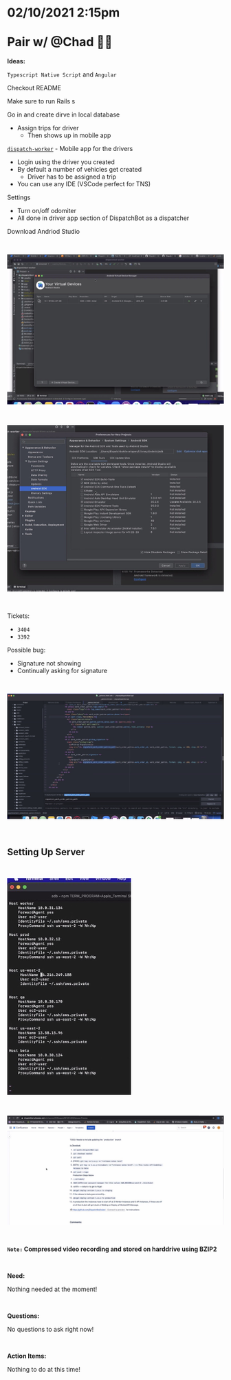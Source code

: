 # **02/10/2021 2:15pm <br> <br> Pair w/ @Chad 👨‍💻**

**Ideas:**

`Typescript Native Script` and `Angular`

Checkout README

Make sure to run Rails s

Go in and create dirve in local database
  * Assign trips for driver
    * Then shows up in mobile app

[`dispatch-worker`](https://github.com/DispatchBot/dispatchbot-worker) - Mobile app for the drivers
  * Login using the driver you created
  * By default a number of vehicles get created
    * Driver has to be assigned a trip
  * You can use any IDE (VSCode perfect for TNS)

Settings 
  * Turn on/off odomiter
  * All done in driver app section of DispatchBot as a dispatcher

Download Andriod Studio

&nbsp;

![alt text](./assets/android_1.png "Setting up virtual device")

&nbsp;

![alt text](./assets/android_2.png "Setting up SDK")

&nbsp;

Tickets: 
  * `3404` 
  * `3392`

Possible bug:
  * Signature not showing
  * Continually asking for signature

&nbsp;

![alt text](./assets/bug.png "Possible bug by line item")

&nbsp;

## **Setting Up Server**

&nbsp;

![alt text](./assets/server_1.png "Setting Up Server")

&nbsp;

![alt text](./assets/deploy.png "Deploying")

&nbsp;

**`Note:` Compressed video recording and stored on harddrive using BZIP2**

&nbsp;

**Need:**

Nothing needed at the moment!

&nbsp;

**Questions:**

No questions to ask right now!

&nbsp;

**Action Items:** 

Nothing to do at this time!